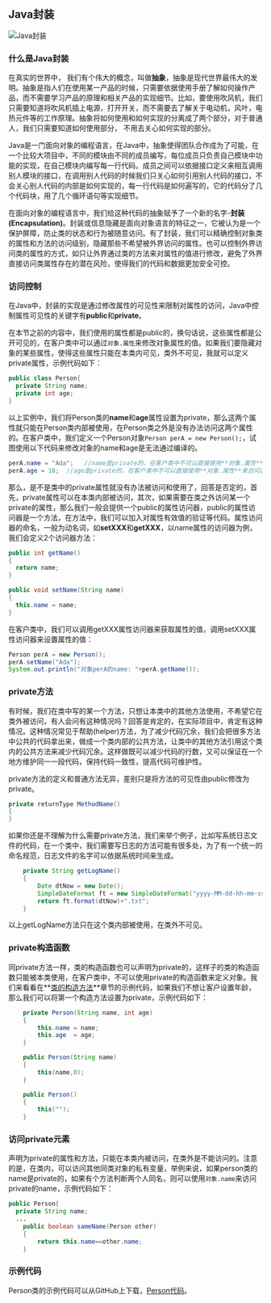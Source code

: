 ## Java封装
![Java封装](https://upload-images.jianshu.io/upload_images/5761673-bee43b778610dc9a.png?imageMogr2/auto-orient/strip%7CimageView2/2/w/1240)

### 什么是Java封装
在真实的世界中， 我们有个伟大的概念，叫做**抽象**，抽象是现代世界最伟大的发明。抽象是指人们在使用某一产品的时候，只需要依据使用手册了解如何操作产品，而不需要学习产品的原理和相关产品的实现细节。比如，要使用吹风机，我们只需要知道将吹风机插上电源，打开开关，而不需要去了解关于电动机，风叶，电热元件等的工作原理。抽象将如何使用和如何实现的分离成了两个部分，对于普通人，我们只需要知道如何使用部分， 不用去关心如何实现的部分。

Java是一门面向对象的编程语言，在Java中，抽象使得团队合作成为了可能，在一个比较大项目中，不同的模块由不同的成员编写，每位成员只负责自己模块中功能的实现，在自己模块内编写每一行代码。成员之间可以依据接口定义来相互调用别人模块的接口，在调用别人代码的时候我们只关心如何引用别人代码的接口，不会关心别人代码的内部是如何实现的，每一行代码是如何遍写的，它的代码分了几个代码块，用了几个循环语句等实现细节。

在面向对象的编程语言中，我们给这种代码的抽象赋予了一个新的名字-**封装(Encapsulation)**。封装或信息隐藏是面向对象语言的特征之一，它被认为是一个保护屏障，防止类的状态和行为被随意访问。有了封装，我们可以精确控制对象类的属性和方法的访问级别，隐藏那些不希望被外界访问的属性。也可以控制外界访问类的属性的方式，如只让外界通过类的方法来对属性的值进行修改，避免了外界直接访问类属性存在的潜在风险，使得我们的代码和数据更加安全可控。

### 访问控制
在Java中，封装的实现是通过修改属性的可见性来限制对属性的访问，Java中控制属性可见性的关键字有**public**和**private**。

在本节之前的内容中，我们使用的属性都是public的，换句话说，这些属性都是公开可见的，在客户类中可以通过`对象.属性`来修改对象属性的值。如果我们要隐藏对象的某些属性，使得这些属性只能在本类内可见，类外不可见，我就可以定义private属性，示例代码如下：
```java
public class Person{
  private String name;
  private int age;
}
```
以上实例中，我们将Person类的**name**和**age**属性设置为private，那么这两个属性就只能在Person类内部被使用，在Person类之外是没有办法访问这两个属性的。在客户类中，我们定义一个Person对象`Person perA = new Person();`，试图使用以下代码来修改对象的name和age是无法通过编译的。
```java
perA.name = "Ada";   //name是private的，在客户类中不可以直接使用**对象.属性**来访问这个属性
perA.age = 18;  //age是private的，在客户类中不可以直接使用**对象.属性**来访问这个属性
```
那么，是不是类中的private属性就没有办法被访问和使用了，回答是否定的，首先，private属性可以在本类内部被访问，其次，如果需要在类之外访问某一个private的属性，那么我们一般会提供一个public的属性访问器，public的属性访问器是一个方法，在方法中，我们可以加入对属性有效值的验证等代码。属性访问器的命名，一般为动名词，如**setXXX**和**getXXX**，以name属性的访问器为例，我们会定义2个访问器方法：
```java
public int getName()
{
  return name;
}

public void setName(String name)
{
  this.name = name;
}
```
在客户类中，我们可以调用getXXX属性访问器来获取属性的值，调用setXXX属性访问器来设置属性的值：
```java
Person perA = new Person();
perA.setName("Ada");
System.out.println("对象perA的name: "+perA.getName());
```
### private方法
有时候，我们在类中写的某一个方法，只想让本类中的其他方法使用，不希望它在类外被访问，有人会问有这种情况吗？回答是肯定的，在实际项目中，肯定有这种情况。这种情况常见于帮助(helper)方法，为了减少代码冗余，我们会把很多方法中公共的代码拿出来，做成一个类内部的公共方法，让类中的其他方法引用这个类内的公共方法来减少代码冗余。这样做既可以减少代码的行数，又可以保证在一个地方维护同一一段代码，保持代码一致性，提高代码可维护性。

private方法的定义和普通方法无异，差别只是将方法的可见性由public修改为private。
```java
private returnType MethodName()
{
}
```
如果你还是不理解为什么需要private方法，我们来举个例子，比如写系统日志文件的代码，在一个类中，我们需要写日志的方法可能有很多处，为了有一个统一的命名规范，日志文件的名字可以依据系统时间来生成。
```java
    private String getLogName()
    {
        Date dtNow = new Date();
        SimpleDateFormat ft = new SimpleDateFormat("yyyy-MM-dd-hh-mm-ss");
        return ft.format(dtNow)+".txt";
    }
```
以上getLogName方法只在这个类内部被使用，在类外不可见。

### private构造函数
同private方法一样，类的构造函数也可以声明为private的，这样子的类的构造函数只能被本类使用，在客户类中，不可以使用private的构造函数来定义对象。我们来看看在**[类的构造方法](https://www.jianshu.com/p/898d6bbea8eb?utm_campaign=maleskine&utm_content=note&utm_medium=reader_share&utm_source=qzone)**章节的示例代码，如果我们不想让客户设置年龄，那么我们可以将第一个构造方法设置为private，示例代码如下：
```java
    private Person(String name, int age)
    {
        this.name = name;
        this.age  = age;
    }

    public Person(String name)
    {
        this(name,0);
    }

    public Person()
    {
        this("");
    }
```
### 访问private元素
声明为private的属性和方法，只能在本类内被访问，在类外是不能访问的。注意的是，在类内，可以访问其他同类对象的私有变量，举例来说，如果person类的name是private的，如果有个方法判断两个人同名，则可以使用`对象.name`来访问private的name，示例代码如下：
```java
public Person{
  private String name;
  ...
    public boolean sameName(Person other)
    {
        return this.name==other.name;
    }
```

### 示例代码
Person类的示例代码可以从GitHub上下载，[Person代码](https://github.com/7788wangzi/IntroJava/blob/master/Person.java)。
